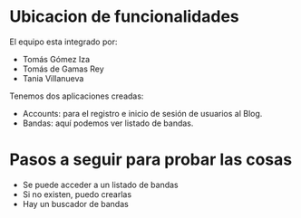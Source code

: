 # Ubicacion de funcionalidades 
El equipo esta integrado por:
- Tomás Gómez Iza
- Tomás de Gamas Rey
- Tania Villanueva

Tenemos dos aplicaciones creadas:
- Accounts: para el registro e inicio de sesión de usuarios al Blog.
- Bandas: aquí podemos ver listado de bandas. 

# Pasos a seguir para probar las cosas
- Se puede acceder a un listado de bandas
- Si no existen, puedo crearlas 
- Hay un buscador de bandas
